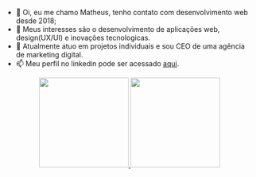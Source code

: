 - 👋 Oi, eu me chamo Matheus, tenho contato com desenvolvimento web desde 2018;
- 👀 Meus interesses são o desenvolvimento de aplicações web, design(UX/UI) e inovações tecnologicas.
- 🌱 Atualmente atuo em projetos individuais e sou CEO de uma agência de marketing digital.
- 📫 Meu perfil no linkedin pode ser acessado <a href="https://www.linkedin.com/in/matheus-ferretti-550392264/">aqui</a>.

<!---
MatheusFerretti-1508/MatheusFerretti-1508 is a ✨ special ✨ repository because its `README.md` (this file) appears on your GitHub profile.
You can click the Preview link to take a look at your changes.
--->

<div align="center">
  <a href="https://github.com/MatheusFerretti-1508">
  <img height="180em" src="https://github-readme-stats.vercel.app/api?username=MatheusFerretti-1508&show_icons=true&theme=dracula&include_all_commits=true&count_private=true"/>
  <img height="180em" src="https://github-readme-stats.vercel.app/api/top-langs/?username=MatheusFerretti-1508&layout=compact&langs_count=7&theme=dracula"/>
</div>
